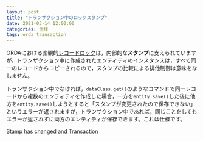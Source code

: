 ```yaml
---
layout: post
title: "トランザクション中のロックスタンプ"
date: 2021-03-14 12:00:00
categories: 仕様
tags: orda transaction
---
```


ORDAにおける楽観的[レコードロック](https://doc.4d.com/4Dv18/4D/18/Entity-locking.300-4575758.ja.html)は，内部的な**スタンプ**に支えられていますが，トランザクション中に作成されたエンティティのインスタンスは，すべて同一のレコードからコピーされるので，スタンプの比較による排他制御は意味をなしません。

トランザクション中でなければ，`dataClass.get()`のようなコマンドで同一レコードから複数のエンティティを作成した場合，一方を`entity.save()`した後に他方を`entity.save()`しようとすると「スタンプが変更されたので保存できない」というエラーが返されますが，トランザクション中であれば，同じことをしてもエラーが返されずに両方のエンティティが保存できます。これは仕様です。

<i class="fa fa-external-link" aria-hidden="true"></i> [Stamp has changed and Transaction](https://discuss.4d.com/t/aci0101779-stamp-has-changed-and-transaction/18045/3)

